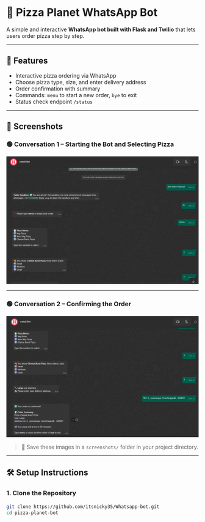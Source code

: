 # 🍕 Pizza Planet WhatsApp Bot

A simple and interactive **WhatsApp bot built with Flask and Twilio** that lets users order pizza step by step.

---

## 🚀 Features

- Interactive pizza ordering via WhatsApp
- Choose pizza type, size, and enter delivery address
- Order confirmation with summary
- Commands: `menu` to start a new order, `bye` to exit
- Status check endpoint `/status`

---

## 📸 Screenshots

### 🟢 Conversation 1 – Starting the Bot and Selecting Pizza

![Pizza Order Start](pics/pic1.png)

---

### 🟢 Conversation 2 – Confirming the Order

![Pizza Order Confirmation](pics/pic2.png)

> 📝 Save these images in a `screenshots/` folder in your project directory.

---

## 🛠️ Setup Instructions

### 1. Clone the Repository

```bash
git clone https://github.com/itsnicky35/Whatsapp-bot.git
cd pizza-planet-bot


